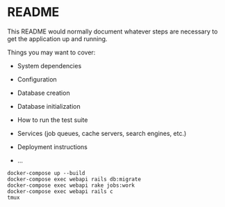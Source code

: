 # README

This README would normally document whatever steps are necessary to get the
application up and running.

Things you may want to cover:

- System dependencies

- Configuration

- Database creation

- Database initialization

- How to run the test suite

- Services (job queues, cache servers, search engines, etc.)

- Deployment instructions

- ...

```
docker-compose up --build
docker-compose exec webapi rails db:migrate
docker-compose exec webapi rake jobs:work
docker-compose exec webapi rails c
tmux
```
